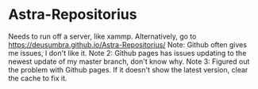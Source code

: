 # Astra-Repositorius
Needs to run off a server, like xammp.
Alternatively, go to https://deusumbra.github.io/Astra-Repositorius/
Note: Github often gives me issues, I don't like it.
Note 2: Github pages has issues updating to the newest update of my master branch, don't know why.
Note 3: Figured out the problem with Github pages. If it doesn't show the latest version, clear the cache to fix it.
